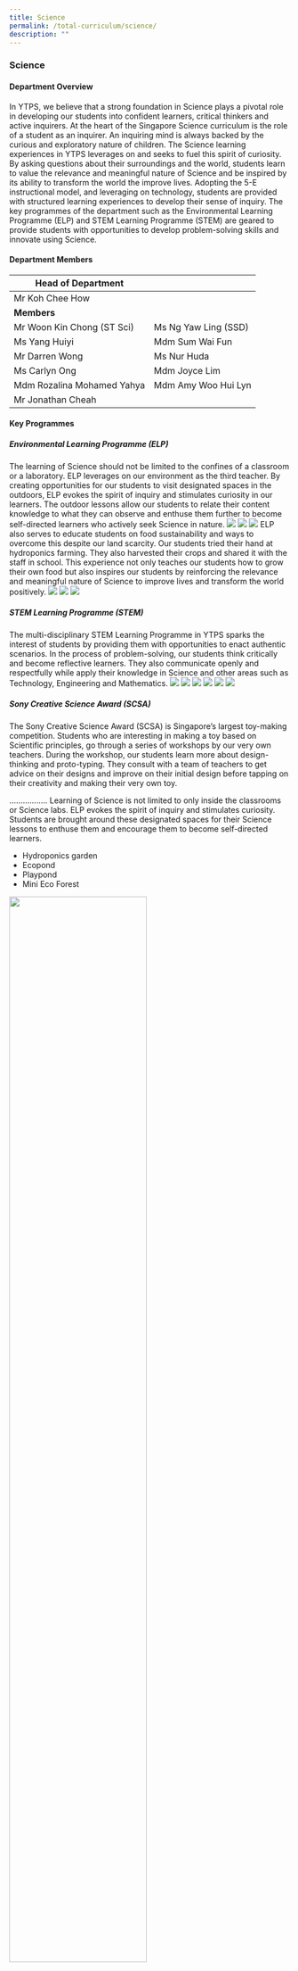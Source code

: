 ```yaml
---
title: Science
permalink: /total-curriculum/science/
description: ""
---
```

### Science

#### Department Overview
In YTPS, we believe that a strong foundation in Science plays a pivotal role in developing our students into confident learners, critical thinkers and active inquirers. At the heart of the Singapore Science curriculum is the role of a student as an inquirer. An inquiring mind is always backed by the curious and exploratory nature of children. The Science learning experiences in YTPS leverages on and seeks to fuel this spirit of curiosity. By asking questions about their surroundings and the world, students learn to value the relevance and meaningful nature of Science and be inspired by its ability to transform the world the improve lives. Adopting the 5-E instructional model, and leveraging on technology, students are provided with structured learning experiences to develop their sense of inquiry. The key programmes of the department such as the Environmental Learning Programme (ELP) and STEM Learning Programme (STEM) are geared to provide students with opportunities to develop problem-solving skills and innovate using Science.

#### Department Members


| **Head of Department** || 
| -------- | -------- |
| Mr Koh Chee How    ||
|**Members**||
|Mr Woon Kin Chong (ST Sci)|Ms Ng Yaw Ling (SSD)|
|Ms Yang Huiyi|Mdm Sum Wai Fun|
|Mr Darren Wong|Ms Nur Huda|
|Ms Carlyn Ong|Mdm Joyce Lim|
|Mdm Rozalina Mohamed Yahya|Mdm Amy Woo Hui Lyn|
|Mr Jonathan Cheah||


#### Key Programmes

##### Environmental Learning Programme (ELP)
The learning of Science should not be limited to the confines of a classroom or a laboratory. ELP leverages on our environment as the third teacher. By creating opportunities for our students to visit designated spaces in the outdoors, ELP evokes the spirit of inquiry and stimulates curiosity in our learners. The outdoor lessons allow our students to relate their content knowledge to what they can observe and enthuse them further to become self-directed learners who actively seek Science in nature. 
![](/images/ELP%201.jpeg)
![](/images/ELP%202.jpeg)
![](/images/ELP%203.jpeg)
ELP also serves to educate students on food sustainability and ways to overcome this despite our land scarcity. Our students tried their hand at hydroponics farming. They also harvested their crops and shared it with the staff in school. This experience not only teaches our students how to grow their own food but also inspires our students by reinforcing the relevance and meaningful nature of Science to improve lives and transform the world positively.
![](/images/ELP%204.jpeg)
![](/images/ELP%205.jpeg)
![](/images/ELP%206.jpeg)

##### STEM Learning Programme (STEM)
The multi-disciplinary STEM Learning Programme in YTPS sparks the interest of students by providing them with opportunities to enact authentic scenarios. In the process of problem-solving, our students think critically and become reflective learners. They also communicate openly and respectfully while apply their knowledge in Science and other areas such as Technology, Engineering and Mathematics. 
![](/images/STEM%201.jpg)
![](/images/STEM%202.jpeg)
![](/images/STEM%203.jpeg)
![](/images/STEM%204.jpg)
![](/images/STEM%205.jpeg)
![](/images/STEM%207.jpg)

##### Sony Creative Science Award (SCSA)

The Sony Creative Science Award (SCSA) is Singapore’s largest toy-making competition. Students who are interesting in making a toy based on Scientific principles, go through a series of workshops by our very own teachers. During the workshop, our students learn more about design-thinking and proto-typing. They consult with a team of teachers to get advice on their designs and improve on their initial design before tapping on their creativity and making their very own toy.


.................
Learning of Science is not limited to only inside the classrooms or Science labs. ELP evokes the spirit of inquiry and stimulates curiosity. Students are brought around these designated spaces for their Science lessons to enthuse them and encourage them to become self-directed learners.

*   Hydroponics garden
*   Ecopond
*   Playpond
*   Mini Eco Forest

<img style="width:70%" src="/images/elp%20science.gif">

##### STEM Learning Programme (STEM)
This programme incorporates various hands-on activities of STEM learning. It aims to spark students’ interest and curiosity when they apply their knowledge in Science, Technology and Mathematics in the activities. This programme will also enhance their problem-solving and communication skills.

<img style="width:70%" src="/images/science%20STEM.gif">

##### Sony Creative Science Award (SCSA)
This event is Singapore’s largest toy-making competition. It provides students with opportunities to develop their creativity and thinking skills. Students will design and create toys that function based on scientific principles.

<img style="width:65%" src="/images/sony%20science%20award.gif">
		 
##### Achievements
<iframe allowfullscreen="true" height="450" width="650" frameborder="0" src="https://docs.google.com/presentation/d/e/2PACX-1vSHjEjgypOrGUeQ-8iEajnF7MWVLKpHi3n9XHbE9utp5olC9Ajb-rhw5hfLvkcN7unhF3bmwlXWMMwp/embed?start=false&amp;loop=false&amp;delayms=5000"></iframe>